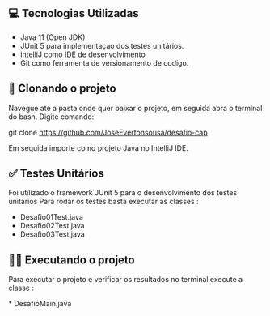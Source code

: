 <h2>💻 Tecnologias Utilizadas</h2>

<p stle="align:left">

* Java 11 (Open JDK) 
* JUnit 5 para implementaçao dos testes unitários.
* intelliJ como IDE de desenvolvimento
* Git como ferramenta de versionamento de codigo.
</p>


<h2>💾 Clonando o projeto</h2>

<p>
Navegue até a pasta onde quer baixar o projeto, em seguida abra o terminal do bash.
Digite comando:</p>
<p>

git clone  https://github.com/JoseEvertonsousa/desafio-cap

</p>
<p>Em seguida importe como projeto Java no IntelliJ IDE.
</p>

<h2> ✅ Testes Unitários</h2>

<p>

Foi utilizado o framework JUnit 5 para o desenvolvimento dos testes unitários
Para rodar os testes basta executar as classes :
  * Desafio01Test.java
  * Desafio02Test.java
  * Desafio03Test.java

</p>
<h2>🧑‍💻 Executando o projeto</h2>
</p>

<p>
Para executar o projeto e verificar os resultados no terminal execute a classe :</p>
* DesafioMain.java 

